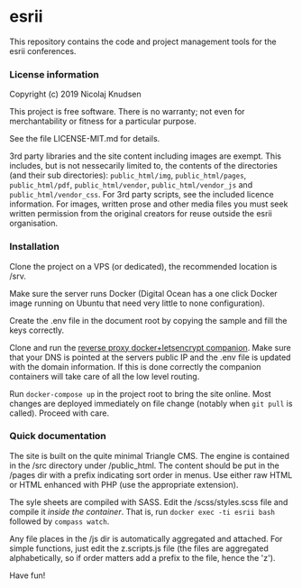 # esrii
This repository contains the code and project management tools for the esrii conferences.

### License information

Copyright (c) 2019 Nicolaj Knudsen

This project is free software. There is no warranty; not even for
merchantability or fitness for a particular purpose.

See the file LICENSE-MIT.md for details.

3rd party libraries and the site content including images are exempt. This includes, but is not nessecarily limited to, the contents of the directories (and their sub directories): ```public_html/img```, ```public_html/pages```, ```public_html/pdf```, ```public_html/vendor```, ```public_html/vendor_js``` and ```public_html/vendor_css```. For 3rd party scripts, see the included licence information. For images, written prose and other media files you must seek written permission from the original creators for reuse outside the esrii organisation.

### Installation

Clone the project on a VPS (or dedicated), the recommended location is /srv.

Make sure the server runs Docker (Digital Ocean has a one click Docker image running on Ubuntu that need very little to none configuration).

Create the .env file in the document root by copying the sample and fill the keys correctly.

Clone and run the [reverse proxy docker+letsencrypt companion](https://github.com/evertramos/docker-compose-letsencrypt-nginx-proxy-companion). Make sure that your DNS is pointed at the servers public IP and the .env file is updated with the domain information. If this is done correctly the companion containers will take care of all the low level routing.

Run ```docker-compose up``` in the project root to bring the site online. Most changes are deployed immediately on file change (notably when ```git pull``` is called). Proceed with care.

### Quick documentation

The site is built on the quite minimal Triangle CMS. The engine is contained in the /src directory under /public_html.
The content should be put in the /pages dir with a prefix indicating sort order in menus. Use either raw HTML or HTML enhanced with PHP (use the appropriate extension).

The syle sheets are compiled with SASS. Edit the /scss/styles.scss file and compile it *inside the container*. That is, run ```docker exec -ti esrii bash``` followed by ```compass watch```.

Any file places in the /js dir is automatically aggregated and attached. For simple functions, just edit the z.scripts.js file (the files are aggregated alphabetically, so if order matters add a prefix to the file, hence the 'z').

Have fun!



